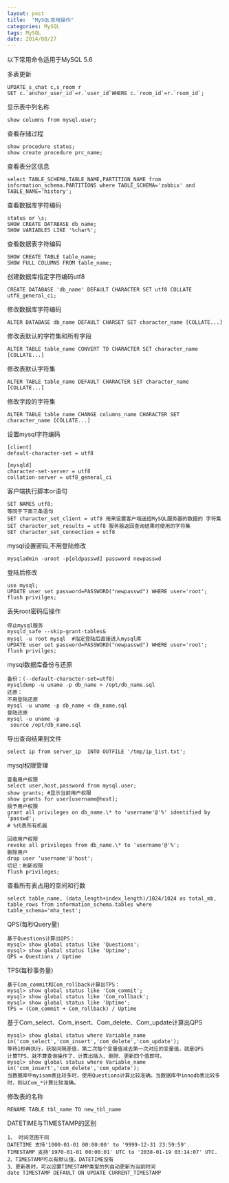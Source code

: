 ```yaml
---
layout: post
title:  "MySQL常用操作"
categories: MySQL
tags: MySQL
date: 2014/08/27
---
```


以下常用命令适用于MySQL 5.6

多表更新
```
UPDATE s_chat c,s_room r
SET c.`anchor_user_id`=r.`user_id`WHERE c.`room_id`=r.`room_id`;
```
显示表中列名称
```
show columns from mysql.user;
```
<!--more-->
查看存储过程
```
show procedure status; 
show create procedure prc_name;
```
查看表分区信息
```
select TABLE_SCHEMA,TABLE_NAME,PARTITION_NAME from information_schema.PARTITIONS where TABLE_SCHEMA='zabbix' and TABLE_NAME='history';
```
查看数据库字符编码
```
status or \s;
SHOW CREATE DATABASE db_name;
SHOW VARIABLES LIKE '%char%';
```

查看数据表字符编码
```
SHOW CREATE TABLE table_name;
SHOW FULL COLUMNS FROM table_name;
```

创建数据库指定字符编码utf8
```
CREATE DATABASE 'db_name' DEFAULT CHARACTER SET utf8 COLLATE utf8_general_ci;
```

修改数据库字符编码
```
ALTER DATABASE db_name DEFAULT CHARSET SET character_name [COLLATE...]
```

修改表默认的字符集和所有字段
```
ALTER TABLE table_name CONVERT TO CHARACTER SET character_name [COLLATE...]
```
修改表默认字符集
```
ALTER TABLE table_name DEFAULT CHARACTER SET character_name [COLLATE...]
```
修改字段的字符集
```
ALTER TABLE table_name CHANGE columns_name CHARACTER SET character_name [COLLATE...]
```

设置mysql字符编码
```
[client]
default-character-set = utf8

[mysqld]
character-set-server = utf8
collation-server = utf8_general_ci
```
客户端执行脚本or语句
```
SET NAMES utf8;
等同于下面三条语句
SET character_set_client = utf8 用来设置客户端送给MySQL服务器的数据的 字符集
SET character_set_results = utf8 服务器返回查询结果时使用的字符集
SET character_set_connection = utf8
```

mysql设置密码,不用登陆修改
```
mysqladmin -uroot -p[oldpasswd] password newpasswd
```
登陆后修改
```
use mysql;
UPDATE user set password=PASSWORD("newpasswd") WHERE user='root';
flush privilges;
```
丢失root密码后操作
```
停止mysql服务
mysqld_safe --skip-grant-tables&
mysql -u root mysql  #指定登陆后直接进入mysql库
UPDATE user set password=PASSWORD("newpasswd") WHERE user='root';
flush privilges;
```
mysql数据库备份与还原
```
备份：(--default-character-set=utf8)
mysqldump -u uname -p db_name > /opt/db_name.sql
还原：
不用登陆还原
mysql -u uname -p db_name < db_name.sql
登陆还原
mysql -u uname -p
 source /opt/db_name.sql
```
导出查询结果到文件
```
select ip from server_ip  INTO OUTFILE '/tmp/ip_list.txt';
```
mysql权限管理
```
查看用户权限
select user,host,password from mysql.user;
show grants; #显示当前用户权限
show grants for user[username@host];
授予用户权限
grant all privileges on db_name.\* to 'username'@'%' identified by 'passwd';
# %代表所有机器

回收用户权限
revoke all privileges from db_name.\* to 'username'@'%';
删除用户
drop user ‘username'@'host';
切记：刷新权限
flush privileges;
```

查看所有表占用的空间和行数
```
select table_name, (data_length+index_length)/1024/1024 as total_mb, table_rows from information_schema.tables where table_schema='mha_test'; 
```
QPS(每秒Query量) 
```
基于Questions计算出QPS：
mysql> show global status like 'Questions';
mysql> show global status like 'Uptime';
QPS = Questions / Uptime
```
TPS(每秒事务量) 
```
基于Com_commit和Com_rollback计算出TPS：
mysql> show global status like 'Com_commit';
mysql> show global status like 'Com_rollback';
mysql> show global status like 'Uptime';
TPS = (Com_commit + Com_rollback) / Uptime
```
基于Com_select、Com_insert、Com_delete、Com_update计算出QPS
```
mysql> show global status where Variable_name in('com_select','com_insert','com_delete','com_update');
等待1秒再执行，获取间隔差值，第二次每个变量值减去第一次对应的变量值，就是QPS
计算TPS，就不算查询操作了，计算出插入、删除、更新四个值即可。
mysql> show global status where Variable_name in('com_insert','com_delete','com_update');
当数据库中myisam表比较多时，使用Questions计算比较准确。当数据库中innodb表比较多时，则以Com_*计算比较准确。
```
修改表的名称
```
RENAME TABLE tbl_name TO new_tbl_name
```

DATETIME与TIMESTAMP的区别
```
1、 时间范围不同
DATETIME 支持'1000-01-01 00:00:00' to '9999-12-31 23:59:59'.
TIMESTAMP 支持'1970-01-01 00:00:01' UTC to '2038-01-19 03:14:07' UTC.
2、TIMESTAMP可以有默认值，DATETIME没有
3、更新表时，可以设置TIMESTAMP类型的列自动更新为当前时间
date TIMESTAMP DEFAULT ON UPDATE CURRENT_TIMESTAMP
```
